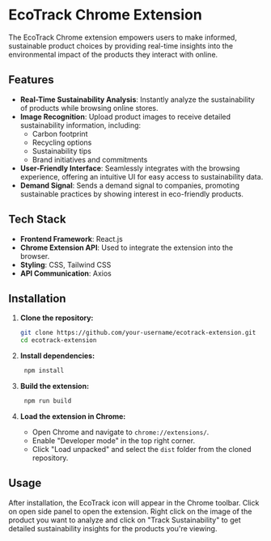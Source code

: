 # EcoTrack Chrome Extension

The EcoTrack Chrome extension empowers users to make informed, sustainable product choices by providing real-time insights into the environmental impact of the products they interact with online.

## Features

- **Real-Time Sustainability Analysis**: Instantly analyze the sustainability of products while browsing online stores.
- **Image Recognition**: Upload product images to receive detailed sustainability information, including:
  - Carbon footprint
  - Recycling options
  - Sustainability tips
  - Brand initiatives and commitments
- **User-Friendly Interface**: Seamlessly integrates with the browsing experience, offering an intuitive UI for easy access to sustainability data.
- **Demand Signal**: Sends a demand signal to companies, promoting sustainable practices by showing interest in eco-friendly products.

## Tech Stack

- **Frontend Framework**: React.js
- **Chrome Extension API**: Used to integrate the extension into the browser.
- **Styling**: CSS, Tailwind CSS
- **API Communication**: Axios

## Installation

1. **Clone the repository:**

   ```bash
   git clone https://github.com/your-username/ecotrack-extension.git
   cd ecotrack-extension

   ```

2. **Install dependencies:**

   ```bash
    npm install

   ```

3. **Build the extension:**

   ```bash
    npm run build

   ```

4. **Load the extension in Chrome:**

   - Open Chrome and navigate to `chrome://extensions/`.
   - Enable "Developer mode" in the top right corner.
   - Click "Load unpacked" and select the `dist` folder from the cloned repository.

## Usage

After installation, the EcoTrack icon will appear in the Chrome toolbar.
Click on open side panel to open the extension.
Right click on the image of the product you want to analyze and click on "Track Sustainability" to get detailed sustainability insights for the products you're viewing.

